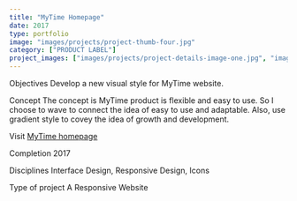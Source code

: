 ```yaml
---
title: "MyTime Homepage"
date: 2017
type: portfolio
image: "images/projects/project-thumb-four.jpg"
category: ["PRODUCT LABEL"]
project_images: ["images/projects/project-details-image-one.jpg", "images/projects/project-details-image-two.jpg"]
---
```


Objectives
Develop a new visual style for MyTime website.

Concept
The concept is MyTime product is flexible and easy to use. So I choose to wave to connect the idea of easy to use and adaptable. Also, use gradient style to covey the idea of growth and development.

​Visit [MyTime homepage](https://www.mytime.com/)

Completion
2017

Disciplines
Interface Design, Responsive Design, Icons

Type of project
A Responsive Website
